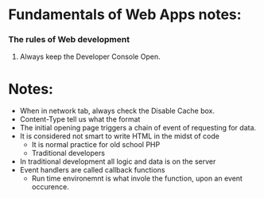 # Fundamentals of Web Apps notes:  
### The rules of Web development  
1. Always keep the Developer Console Open.
 
# Notes:
- When in network tab, always check the Disable Cache box.
- Content-Type tell us what the format
- The initial opening page triggers a chain of event of requesting for data.
- It is considered not smart to write HTML in the midst of code
    - It is normal practice for old school PHP
    - Traditional developers
- In traditional development all logic and data is on the server
- Event handlers are called callback functions
    - Run time environemnt is what invole the function, upon an event occurence.